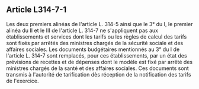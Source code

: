 ## Article L314-7-1

Les deux premiers alinéas de l'article L. 314-5 ainsi que le 3° du I, le premier alinéa du II et le III de l'article
L. 314-7 ne s'appliquent pas aux établissements et services dont les tarifs ou les règles de calcul des tarifs
sont fixés par arrêtés des ministres chargés de la sécurité sociale et des affaires sociales. Les documents
budgétaires mentionnés au 3° du I de l'article L. 314-7 sont remplacés, pour ces établissements, par un
état des prévisions de recettes et de dépenses dont le modèle est fixé par arrêté des ministres chargés de la
santé et des affaires sociales. Ces documents sont transmis à l'autorité de tarification dès réception de la
notification des tarifs de l'exercice.


